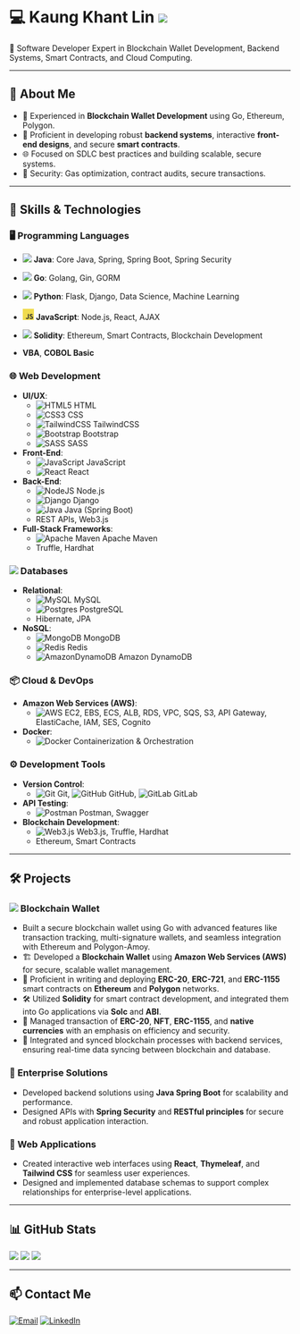 # 💻 Kaung Khant Lin   [![](https://visitcount.itsvg.in/api?id=KoKhant02&icon=5&color=1)](https://visitcount.itsvg.in)

👋 Software Developer
Expert in Blockchain Wallet Development, Backend Systems, Smart Contracts, and Cloud Computing.

---

## 🌟 About Me

- 🚀 Experienced in **Blockchain Wallet Development** using Go, Ethereum, Polygon.
- 💼 Proficient in developing robust **backend systems**, interactive **front-end designs**, and secure **smart contracts**.
- 🌐 Focused on SDLC best practices and building scalable, secure systems.
- 🔐 Security: Gas optimization, contract audits, secure transactions.

---

## 🔧 Skills & Technologies

### 🖥️ Programming Languages

- <code><a target="_blank" rel="noopener noreferrer nofollow" href="https://raw.githubusercontent.com/github/explore/80688e429a7d4ef2fca1e82350fe8e3517d3494d/topics/java/java.png"><img height="20" src="https://banner2.cleanpng.com/20180426/kbw/avexiclb6.webp" style="max-width: 100%;"></a></code> **Java**: Core Java, Spring, Spring Boot, Spring Security
- <code><a target="_blank" rel="noopener noreferrer nofollow" href="https://raw.githubusercontent.com/github/explore/80688e429a7d4ef2fca1e82350fe8e3517d3494d/topics/go/go.png"><img height="20" src="https://img.icons8.com/?size=48&id=44442&format=png" style="max-width: 100%;"></a></code> **Go**: Golang, Gin, GORM
- <code><a target="_blank" rel="noopener noreferrer nofollow" href="https://raw.githubusercontent.com/github/explore/80688e429a7d4ef2fca1e82350fe8e3517d3494d/topics/python/python.png"><img height="20" src="https://upload.wikimedia.org/wikipedia/commons/c/c3/Python-logo-notext.svg" style="max-width: 100%;"></a></code> **Python**: Flask, Django, Data Science, Machine Learning

- <code><a target="_blank" rel="noopener noreferrer nofollow" href="https://raw.githubusercontent.com/github/explore/80688e429a7d4ef2fca1e82350fe8e3517d3494d/topics/javascript/javascript.png"><img height="20" src="https://raw.githubusercontent.com/github/explore/80688e429a7d4ef2fca1e82350fe8e3517d3494d/topics/javascript/javascript.png" style="max-width: 100%;"></a></code> **JavaScript**: Node.js, React, AJAX
- <code><a target="_blank" rel="noopener noreferrer nofollow" href="https://raw.githubusercontent.com/github/explore/80688e429a7d4ef2fca1e82350fe8e3517d3494d/topics/solidity/solidity.png"><img height="20" src="https://markovate.com/wp-content/uploads/2022/12/Solidity-Developer-logo.png" style="max-width: 100%; "></a></code> **Solidity**: Ethereum, Smart Contracts, Blockchain Development
- **VBA**, **COBOL Basic**

### 🌐 Web Development
- **UI/UX**:
  - ![HTML5](https://img.shields.io/badge/html5-%23E34F26.svg?style=flat-square&logo=html5&logoColor=white) HTML
  - ![CSS3](https://img.shields.io/badge/css3-%231572B6.svg?style=flat-square&logo=css3&logoColor=white) CSS
  - ![TailwindCSS](https://img.shields.io/badge/tailwindcss-%2338B2AC.svg?style=flat-square&logo=tailwind-css&logoColor=white) TailwindCSS
  - ![Bootstrap](https://img.shields.io/badge/bootstrap-%238511FA.svg?style=flat-square&logo=bootstrap&logoColor=white) Bootstrap
  - ![SASS](https://img.shields.io/badge/SASS-hotpink.svg?style=flat-square&logo=SASS&logoColor=white) SASS
- **Front-End**: 
  - ![JavaScript](https://img.shields.io/badge/javascript-%23F7DF1E.svg?style=flat-square&logo=javascript&logoColor=white) JavaScript
  - ![React](https://img.shields.io/badge/react-%2320232a.svg?style=flat-square&logo=react&logoColor=%2361DAFB) React
- **Back-End**:
  - ![NodeJS](https://img.shields.io/badge/node.js-6DA55F?style=flat-square&logo=node.js&logoColor=white) Node.js
  - ![Django](https://img.shields.io/badge/django-%23092E20.svg?style=flat-square&logo=django&logoColor=white) Django
  - ![Java](https://img.shields.io/badge/java-%23ED8B00.svg?style=flat-square&logo=openjdk&logoColor=white) Java (Spring Boot)
  - REST APIs, Web3.js
- **Full-Stack Frameworks**:
  - ![Apache Maven](https://img.shields.io/badge/Apache%20Maven-C71A36?style=flat-square&logo=Apache%20Maven&logoColor=white) Apache Maven
  - Truffle, Hardhat

### <img height="20" src="https://cdn-icons-png.flaticon.com/512/9850/9850774.png"> Databases
- **Relational**:
  - ![MySQL](https://img.shields.io/badge/mysql-4479A1.svg?style=flat-square&logo=mysql&logoColor=white) MySQL
  - ![Postgres](https://img.shields.io/badge/postgres-%23316192.svg?style=flat-square&logo=postgresql&logoColor=white) PostgreSQL
  - Hibernate, JPA
- **NoSQL**:
  - ![MongoDB](https://img.shields.io/badge/MongoDB-%234ea94b.svg?style=flat-square&logo=mongodb&logoColor=white) MongoDB
  - ![Redis](https://img.shields.io/badge/redis-%23DD0031.svg?style=flat-square&logo=redis&logoColor=white) Redis
  - ![AmazonDynamoDB](https://img.shields.io/badge/Amazon%20DynamoDB-4053D6?style=flat-square&logo=Amazon%20DynamoDB&logoColor=white) Amazon DynamoDB

### 📦 Cloud & DevOps
- **Amazon Web Services (AWS)**: 
  - ![AWS](https://img.shields.io/badge/AWS-%23FF9900.svg?style=flat-square&logo=amazon-aws&logoColor=white) EC2, EBS, ECS, ALB, RDS, VPC, SQS, S3, API Gateway, ElastiCache, IAM, SES, Cognito
- **Docker**: 
  - ![Docker](https://img.shields.io/badge/docker-%230db7ed.svg?style=flat-square&logo=docker&logoColor=white) Containerization & Orchestration

### ⚙️ Development Tools
- **Version Control**: 
  - ![Git](https://img.shields.io/badge/git-%23F05033.svg?style=flat-square&logo=git&logoColor=white) Git, ![GitHub](https://img.shields.io/badge/github-%23121011.svg?style=flat-square&logo=github&logoColor=white) GitHub, ![GitLab](https://img.shields.io/badge/gitlab-%23181717.svg?style=flat-square&logo=gitlab&logoColor=white) GitLab
- **API Testing**: 
  - ![Postman](https://img.shields.io/badge/Postman-FF6C37?style=flat-square&logo=postman&logoColor=white) Postman, Swagger
- **Blockchain Development**: 
  - ![Web3.js](https://img.shields.io/badge/web3.js-F16822?style=flat-square&logo=web3.js&logoColor=white) Web3.js, Truffle, Hardhat
  - Ethereum, Smart Contracts

---

## 🛠️ Projects

### <img height="20" src="https://cdn-icons-png.flaticon.com/512/1349/1349733.png"> Blockchain Wallet
- Built a secure blockchain wallet using Go with advanced features like transaction tracking, multi-signature wallets, and seamless integration with Ethereum and Polygon-Amoy.
- 🏗️ Developed a **Blockchain Wallet** using **Amazon Web Services (AWS)** for secure, scalable wallet management.
- 💼 Proficient in writing and deploying **ERC-20**, **ERC-721**, and **ERC-1155** smart contracts on **Ethereum** and **Polygon** networks.
- 🛠️ Utilized **Solidity** for smart contract development, and integrated them into Go applications via **Solc** and **ABI**.
- 🔄 Managed transaction of **ERC-20**, **NFT**, **ERC-1155**, and **native currencies** with an emphasis on efficiency and security.
- 🔗 Integrated and synced blockchain processes with backend services, ensuring real-time data syncing between blockchain and database.

### 💼 Enterprise Solutions
- Developed backend solutions using **Java Spring Boot** for scalability and performance.
- Designed APIs with **Spring Security** and **RESTful principles** for secure and robust application interaction.

### 🌟 Web Applications
- Created interactive web interfaces using **React**, **Thymeleaf**, and **Tailwind CSS** for seamless user experiences.
- Designed and implemented database schemas to support complex relationships for enterprise-level applications.

---

## 📊 GitHub Stats

![](https://github-readme-stats.vercel.app/api?username=KoKhant02&theme=dark&hide_border=false&include_all_commits=false&count_private=false)
![](https://github-readme-stats.vercel.app/api/top-langs/?username=KoKhant02&theme=dark&hide_border=false&include_all_commits=false&count_private=false&layout=compact)
![](https://github-readme-streak-stats.herokuapp.com/?user=KoKhant02&theme=dark&hide_border=false)

---


## 📫 Contact Me
 [![Email](https://img.shields.io/badge/Email-%23D14836.svg?logo=gmail&logoColor=white)](mailto:ko.khant.edusocietalbiz8@gmail.com) [![LinkedIn](https://img.shields.io/badge/LinkedIn-%230077B5.svg?logo=linkedin&logoColor=white)](https://linkedin.com/in/kaung-khant-lin)



